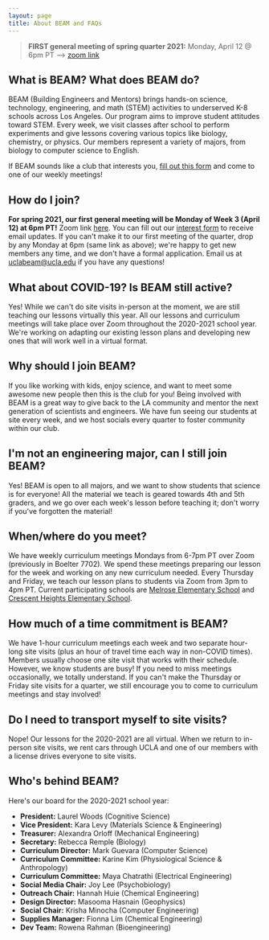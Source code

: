 ```yaml
---
layout: page
title: About BEAM and FAQs
---
```


> **FIRST general meeting of spring quarter 2021:** 
Monday, April 12 @ 6pm PT --> [zoom link](https://ucla.zoom.us/j/99896942410?pwd=VUhLYmt4M0ZicUNFcnI1RjRaSEJaUT09})

## What is BEAM? What does BEAM do?

BEAM (Building Engineers and Mentors) brings hands-on science, technology, engineering, and math (STEM) activities to underserved K-8 schools across Los Angeles. Our program aims to improve student attitudes toward STEM.  Every week, we visit classes after school to perform experiments and give lessons covering various topics like biology, chemistry, or physics. Our members represent a variety of majors, from biology to computer science to English.

If BEAM sounds like a club that interests you, [fill out this form]({{site.interest_form}}) and come to one of our weekly meetings!

## How do I join?

**For spring 2021, our first general meeting will be Monday of Week 3 (April 12) at 6pm PT!** Zoom link [here](https://ucla.zoom.us/j/99896942410?pwd=VUhLYmt4M0ZicUNFcnI1RjRaSEJaUT09). You can fill out our [interest form]({{site.interest_form}}) to receive email updates. If you can't make it to our first meeting of the quarter, drop by any Monday at 6pm (same link as above); we're happy to get new members any time, and we don't have a formal application. Email us at [uclabeam@ucla.edu](mailto:uclabeam@ucla.edu) if you have any questions!

## What about COVID-19? Is BEAM still active?

Yes! While we can't do site visits in-person at the moment, we are still teaching our lessons virtually this year. All our lessons and curriculum meetings will take place over Zoom throughout the 2020-2021 school year. We're working on adapting our existing lesson plans and developing new ones that will work well in a virtual format.

## Why should I join BEAM?

If you like working with kids, enjoy science, and want to meet some awesome new people then this is the club for you! Being involved with BEAM is a great way to give back to the LA community and mentor the next generation of scientists and engineers. We have fun seeing our students at site every week, and we host socials every quarter to foster community within our club.

## I'm not an engineering major, can I still join BEAM?

Yes! BEAM is open to all majors, and we want to show students that science is for everyone! All the material we teach is geared towards 4th and 5th graders, and we go over each week's lesson before teaching it; don't worry if you've forgotten the material!

## When/where do you meet?

We have weekly curriculum meetings Mondays from 6-7pm PT over Zoom (previously in Boelter 7702). We spend these meetings preparing our lesson for the week and working on any new curriculum needed. Every Thursday and Friday, we teach our lesson plans to students via Zoom from 3pm to 4pm PT. Current participating schools are [Melrose Elementary School](https://melrose-lausd-ca.schoolloop.com/) and [Crescent Heights Elementary School](https://crescentheightsmagnet-lausd-ca.schoolloop.com/).

## How much of a time commitment is BEAM?

We have 1-hour curriculum meetings each week and two separate hour-long site visits (plus an hour of travel time each way in non-COVID times). Members usually choose one site visit that works with their schedule. However, we know students are busy! If you need to miss meetings occasionally, we totally understand. If you can't make the Thursday or Friday site visits for a quarter, we still encourage you to come to curriculum meetings and stay involved!

## Do I need to transport myself to site visits?

Nope! Our lessons for the 2020-2021 are all virtual. When we return to in-person site visits, we rent cars through UCLA and one of our members with a license drives everyone to site visits.

## Who's behind BEAM?

Here's our board for the 2020-2021 school year:

* **President:** Laurel Woods (Cognitive Science)
* **Vice President:** Kara Levy (Materials Science & Engineering)
* **Treasurer:** Alexandra Orloff (Mechanical Engineering)
* **Secretary:** Rebecca Remple (Biology)
* **Curriculum Director:** Mark Guevara (Computer Science) 
* **Curriculum Committee:** Karine Kim (Physiological Science & Anthropology)
* **Curriculum Committee:** Maya Chatrathi (Electrical Engineering)
* **Social Media Chair:** Joy Lee (Psychobiology)
* **Outreach Chair:** Hannah Huie (Chemical Engineering)
* **Design Director:** Masooma Hasnain (Geophysics)
* **Social Chair:** Krisha Minocha (Computer Engineering)
* **Supplies Manager:** Fionna Lim (Chemical Engineering)
* **Dev Team:** Rowena Rahman (Bioengineering)